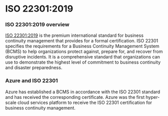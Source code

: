 # ISO 22301:2019

### ISO 22301:2019 overview <a href="#iso-223012019-overview" id="iso-223012019-overview"></a>

[ISO 22301:2019](https://www.iso.org/standard/75106.html) is the premium international standard for business continuity management that provides for a formal certification. ISO 22301 specifies the requirements for a Business Continuity Management System (BCMS) to help organizations protect against, prepare for, and recover from disruptive incidents. It is a comprehensive standard that organizations can use to demonstrate the highest level of commitment to business continuity and disaster preparedness.

### Azure and ISO 22301 <a href="#azure-and-iso-22301" id="azure-and-iso-22301"></a>

Azure has established a BCMS in accordance with the ISO 22301 standard and has received the corresponding certificate. Azure was the first hyper-scale cloud services platform to receive the ISO 22301 certification for business continuity management.
